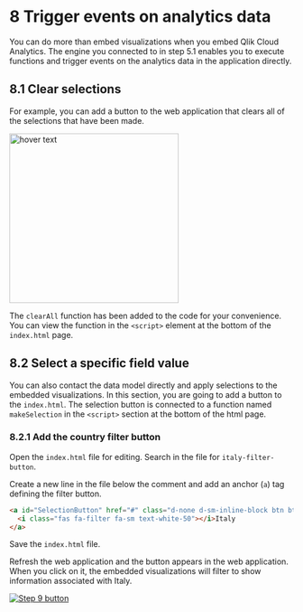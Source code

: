 # 8 Trigger events on analytics data

You can do more than embed visualizations when you embed Qlik Cloud Analytics. The engine you connected to in step 5.1 enables you to execute functions and trigger events on the analytics data in the application directly.

## 8.1 Clear selections

For example, you can add a button to the web application that clears all of the selections that have been made.

<img src="../img/clear_filters.png" width="300" title="hover text"/>

The `clearAll` function has been added to the code for your convenience. You can view the function in the `<script>` element at the bottom of the `index.html` page.

## 8.2 Select a specific field value

You can also contact the data model directly and apply selections to the embedded visualizations. In this section, you are going to add a button to the `index.html`. The selection button is connected to a function named `makeSelection` in the `<script>` section at the bottom of the html page.

### 8.2.1 Add the country filter button

Open the `index.html` file for editing. Search in the file for `italy-filter-button`.

Create a new line in the file below the comment and add an anchor (`a`) tag defining the filter button.

```html
<a id="SelectionButton" href="#" class="d-none d-sm-inline-block btn btn-sm btn-primary shadow-sm">
  <i class="fas fa-filter fa-sm text-white-50"></i>Italy
</a>
```

Save the `index.html` file.

Refresh the web application and the button appears in the web application. When you click on it, the embedded visualizations will filter to show information associated with Italy.

[![Step 9 button](https://img.shields.io/badge/Step_9_--_Set_charts_on_the_fly_>-19426C?style=for-the-badge)](09-set-charts-on-the-fly.md)
